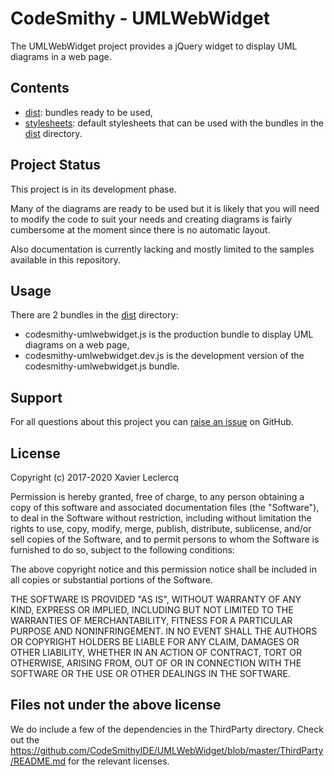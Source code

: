 # CodeSmithy - UMLWebWidget

The UMLWebWidget project provides a jQuery widget to display UML diagrams in a web page.

## Contents

- [dist](./dist): bundles ready to be used,
- [stylesheets](./stylesheets): default stylesheets that can be used with the bundles in the [dist](./dist) directory.

## Project Status

This project is in its development phase.

Many of the diagrams are ready to be used but it is likely that you will need to modify the code to suit your needs and
creating diagrams is fairly cumbersome at the moment since there is no automatic layout.

Also documentation is currently lacking and mostly limited to the samples available in this repository.

## Usage

There are 2 bundles in the [dist](./dist) directory:
- codesmithy-umlwebwidget.js is the production bundle to display UML diagrams on a web page,
- codesmithy-umlwebwidget.dev.js is the development version of the codesmithy-umlwebwidget.js bundle.

## Support

For all questions about this project you can [raise an issue](https://github.com/CodeSmithyIDE/UMLWebWidget/issues/new)
on GitHub.

## License

Copyright (c) 2017-2020 Xavier Leclercq

Permission is hereby granted, free of charge, to any person obtaining a
copy of this software and associated documentation files (the "Software"),
to deal in the Software without restriction, including without limitation
the rights to use, copy, modify, merge, publish, distribute, sublicense,
and/or sell copies of the Software, and to permit persons to whom the
Software is furnished to do so, subject to the following conditions:

The above copyright notice and this permission notice shall be included in
all copies or substantial portions of the Software.

THE SOFTWARE IS PROVIDED "AS IS", WITHOUT WARRANTY OF ANY KIND, EXPRESS OR
IMPLIED, INCLUDING BUT NOT LIMITED TO THE WARRANTIES OF MERCHANTABILITY,
FITNESS FOR A PARTICULAR PURPOSE AND NONINFRINGEMENT. IN NO EVENT SHALL
THE AUTHORS OR COPYRIGHT HOLDERS BE LIABLE FOR ANY CLAIM, DAMAGES OR OTHER
LIABILITY, WHETHER IN AN ACTION OF CONTRACT, TORT OR OTHERWISE, ARISING
FROM, OUT OF OR IN CONNECTION WITH THE SOFTWARE OR THE USE OR OTHER DEALINGS
IN THE SOFTWARE.

## Files not under the above license

We do include a few of the dependencies in the ThirdParty directory. Check out
the https://github.com/CodeSmithyIDE/UMLWebWidget/blob/master/ThirdParty/README.md
for the relevant licenses.

